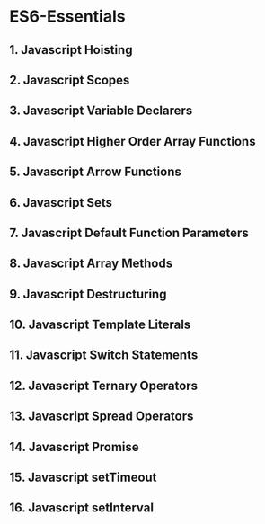 # ES6-Essentials

## 1. Javascript Hoisting
## 2. Javascript Scopes
## 3. Javascript Variable Declarers
## 4. Javascript Higher Order Array Functions
## 5. Javascript Arrow Functions
## 6. Javascript Sets
## 7. Javascript Default Function Parameters
## 8. Javascript Array Methods
## 9. Javascript Destructuring
## 10. Javascript Template Literals
## 11. Javascript Switch Statements
## 12. Javascript Ternary Operators
## 13. Javascript Spread Operators
## 14. Javascript Promise
## 15. Javascript setTimeout
## 16. Javascript setInterval
